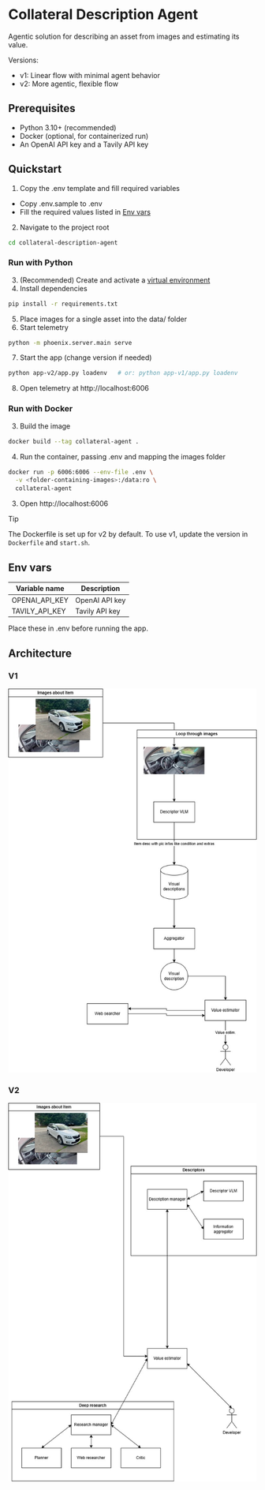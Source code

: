 # Collateral Description Agent
Agentic solution for describing an asset from images and estimating its value.

Versions:
- v1: Linear flow with minimal agent behavior
- v2: More agentic, flexible flow

## Prerequisites
- Python 3.10+ (recommended)
- Docker (optional, for containerized run)
- An OpenAI API key and a Tavily API key

## Quickstart

1) Copy the .env template and fill required variables
- Copy .env.sample to .env
- Fill the required values listed in [Env vars](#env-vars)

2) Navigate to the project root
```bash
cd collateral-description-agent
```

### Run with Python
3) (Recommended) Create and activate a [virtual environment](https://docs.python.org/3/library/venv.html)
4) Install dependencies
```bash
pip install -r requirements.txt
```
5) Place images for a single asset into the data/ folder
6) Start telemetry
```bash
python -m phoenix.server.main serve
```
7) Start the app (change version if needed)
```bash
python app-v2/app.py loadenv   # or: python app-v1/app.py loadenv
```
8) Open telemetry at http://localhost:6006

### Run with Docker
3) Build the image
```bash
docker build --tag collateral-agent .
```
4) Run the container, passing .env and mapping the images folder
```bash
docker run -p 6006:6006 --env-file .env \
  -v <folder-containing-images>:/data:ro \
  collateral-agent
```
3. Open http://localhost:6006

> [!TIP]
> The Dockerfile is set up for v2 by default. To use v1, update the version in `Dockerfile` and `start.sh`.

## Env vars

| Variable name  | Description         |
| -------------- | ------------------- |
| OPENAI_API_KEY | OpenAI API key      |
| TAVILY_API_KEY | Tavily API key      |

Place these in .env before running the app.

## Architecture
### V1
![architecture diagram of the application - version 1](documentation/architecture-v1.jpg "Architecture v1")

### V2
![architecture diagram of the application - version 2](documentation/architecture-v2.jpg "Architecture v2")